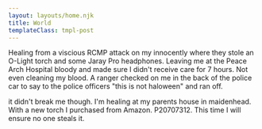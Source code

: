 ```yaml
---
layout: layouts/home.njk
title: World
templateClass: tmpl-post
---
```

Healing from a viscious RCMP attack on my innocently where they stole an O-Light torch and some Jaray Pro headphones. Leaving me at the Peace Arch Hospital bloody and made sure I didn't receive care for 7 hours. Not even cleaning my blood. A ranger checked on me in the back of the police car to say to the police officers "this is not haloween" and ran off.

it didn't break me though. I'm healing at my parents house in maidenhead. With a new torch I purchased from Amazon. P20707312. This time I will ensure no one steals it.
